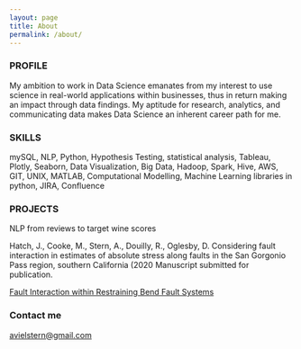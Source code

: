 ```yaml
---
layout: page
title: About
permalink: /about/
---
```


### PROFILE

My ambition to work in Data Science emanates from my interest to use science in real-world applications within businesses, thus in return making an impact through data findings. My aptitude for research, analytics, and communicating data makes Data Science an inherent career path for me.

### SKILLS

mySQL, NLP, Python, Hypothesis Testing, statistical analysis, Tableau, Plotly, Seaborn, Data Visualization, Big Data, Hadoop, Spark, Hive, AWS, GIT, UNIX, MATLAB, Computational Modelling, Machine Learning libraries in python, JIRA, Confluence

### PROJECTS

NLP from reviews to target wine scores

Hatch, J., Cooke, M., Stern, A., Douilly, R., Oglesby, D. Considering fault   interaction in estimates of absolute stress along faults in the San Gorgonio Pass region, southern California (2020 Manuscript submitted for publication.

[Fault Interaction within Restraining Bend Fault Systems](https://scholarworks.umass.edu/masters_theses_2/449/)


### Contact me

[avielstern@gmail.com](mailto:avielstern@gmail.com)